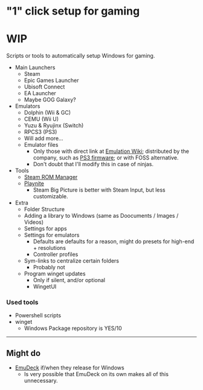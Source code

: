 # "1" click setup for gaming
# WIP
Scripts or tools to automatically setup Windows for gaming.
  - Main Launchers
    - Steam
    - Epic Games Launcher
    - Ubisoft Connect
    - EA Launcher
    - Maybe GOG Galaxy?
  - Emulators
    - Dolphin (Wii & GC)
    - CEMU (Wii U)
    - Yuzu & Ryujinx (Switch)
    - RPCS3 (PS3)
    - Will add more...
    - Emulator files
      - Only those with direct link at [Emulation Wiki](https://emulation.gametechwiki.com/index.php/Emulator_files); distributed by the company, such as [PS3 firmware](https://www.playstation.com/es-es/support/hardware/ps3/system-software/); or with FOSS alternative.
      - Don't doubt that I'll modify this in case of ninjas.
 - Tools
    - [Steam ROM Manager](https://github.com/SteamGridDB/steam-rom-manager)
    - [Playnite](https://github.com/JosefNemec/Playnite/)
      - Steam Big Picture is better with Steam Input, but less customizable.  
 - Extra
    - Folder Structure
    - Adding a library to Windows (same as Doocuments / Images / Videos)
    - Settings for apps
    - Settings for emulators
      - Defaults are defaults for a reason, might do presets for high-end + resolutions
      - Controller profiles
    - Sym-links to centralize certain folders
      - Probably not
    - Program winget updates
      - Only if silent, and/or optional  
      - WingetUI

### Used tools
- Powershell scripts
- winget
  - Windows Package repository is YES/10

___
 
 ## Might do

- [EmuDeck](https://github.com/dragoonDorise/EmuDeck) if/when they release for Windows  
  - Is very possible that EmuDeck on its own makes all of this unnecessary. 
